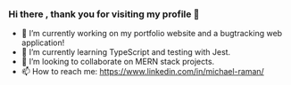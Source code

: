 ### Hi there , thank you for visiting my profile 🙌

 - 🔭 I’m currently working on my portfolio website and a bugtracking web application!
 - 🌱 I’m currently learning TypeScript and testing with Jest.
 - 👯 I’m looking to collaborate on MERN stack projects.
 - 📫 How to reach me: https://www.linkedin.com/in/michael-raman/


<!--
**Micha-89/Micha-89** is a ✨ _special_ ✨ repository because its `README.md` (this file) appears on your GitHub profile.




